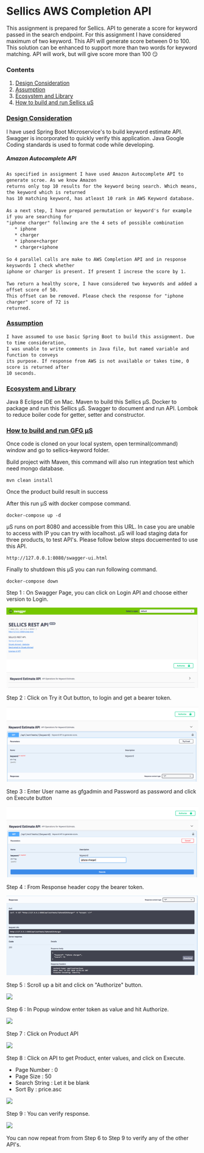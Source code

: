 
# Sellics AWS Completion API

This assignment is prepared for Sellics. API to generate a score for keyword passed in the search endpoint. For this assignment I have considered maximum of two keyword. This API will generate score between 0 to 100. This solution can be enhanced to support more than two words for keyword matching. API will work, but will give score more than 100 :smirk:

### Contents
  1. [Design Consideration](#design-consideration)
  2. [Assumption](#assumption)
  3. [Ecosystem and Library](#ecosystem-and-library) 
  4. [How to build and run Sellics μS](#ecosystem-and-library)
 

### [Design Consideration](#design-consideration)
  I have used Spring Boot Microservice's to build keyword estimate API. Swagger is incorporated to quickly verify this application.  Java Google Coding standards is used to format code while developing.

  ##### Amazon Autocomplete API
    As specified in assignment I have used Amazon Autocomplete API to generate scroe. As we know Amazon
    returns only top 10 results for the keyword being search. Which means, the keyword which is returned
    has 10 matching keyword, has atleast 10 rank in AWS Keyword database. 
    
    As a next step, I have prepared permutation or keyword's for example if you are searching for 
    "iphone charger" following are the 4 sets of possible combination
       * iphone
       * charger
       * iphone+charger
       * charger+iphone
    
    So 4 parallel calls are make to AWS Completion API and in response keyswords I check whether 
    iphone or charger is present. If present I increse the score by 1. 
    
    Two return a healthy score, I have considered two keywords and added a offset score of 50. 
    This offset can be removed. Please check the response for "iphone charger" score of 72 is 
    returned. 
 

### [Assumption](#assumption)
    I have assumed to use basic Spring Boot to build this assignment. Due to time consideration, 
    I was unable to write comments in Java file, but named variable and function to conveys 
    its purpose. If response from AWS is not available or takes time, 0 score is returned after 
    10 seconds. 

### [Ecosystem and Library](#ecosystem-and-library)
  Java 8
  Eclipse IDE on Mac.
  Maven to build this Sellics μS.
  Docker to package and run this Sellics μS.
  Swagger to document and run API.
  Lombok to reduce boiler code for getter, setter and constructor.

### [How to build and run GFG μS](#ecosystem-and-library)
  
  Once code is cloned on your local system, open terminal(command) window and go to sellics-keyword
  folder.
    
  
  Build project with Maven, this command will also run integration test which need mongo database.
    
    mvn clean install
  
  Once the product build result in success
  
  After this run μS with docker compose command.
  
    docker-compose up -d
  
  μS runs on port 8080 and accessible from this URL. In case you are unable to access with IP you can 
  try with localhost. μS will load staging data for three products, to test API's. Please follow below 
  steps docuemented to use this API.
  
    http://127.0.0.1:8080/swagger-ui.html
   
 Finally to shutdown this μS you can run following command.	
	
    docker-compose down
    
Step 1 : On Swagger Page, you can click on Login API and choose either version to Login. 

![](img/step-1.png)

Step 2 : Click on Try it Out button, to login and get a bearer token.

![](img/step-2.png)

Step 3 : Enter User name as gfgadmin and Password as password and click on Execute button

![](img/step-3.png)

Step 4 : From Response header copy the bearer token.

![](img/step-4.png)

Step 5 : Scroll up a bit and click on "Authorize" button. 

![](img/step-5.png)

Step 6 : In Popup window enter token as value and hit Authorize. 

![](img/step-6.png)

Step 7 : Click on Product API

![](img/step-7.png)

Step 8 : Click on API to get Product, enter values, and click on Execute.
   * Page Number : 0
   * Page Size   : 50
   * Search String : Let it be blank
   * Sort By : price.asc

![](img/step-8.png)

Step 9 : You can verify response.

![](img/step-9.png)

You can now repeat from from Step 6 to Step 9 to verify any of the other API's.

